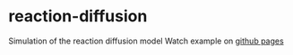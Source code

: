 # reaction-diffusion
Simulation of the reaction diffusion model
Watch example on [github pages](https://yoseftuk.github.io/reaction-diffusion)

